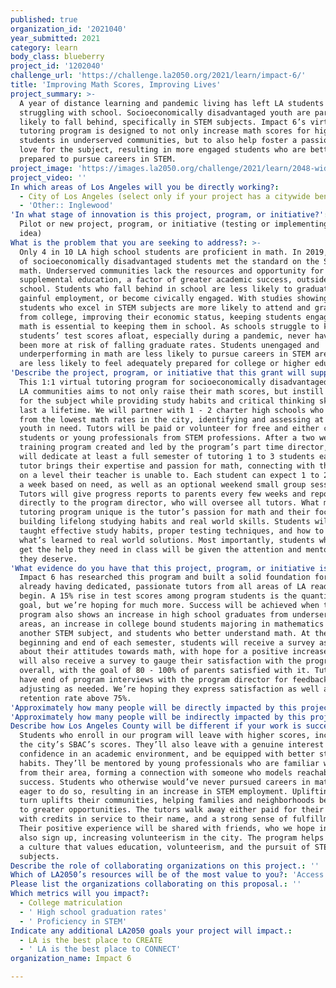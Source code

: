 ```yaml
---
published: true
organization_id: '2021040'
year_submitted: 2021
category: learn
body_class: blueberry
project_id: '1202040'
challenge_url: 'https://challenge.la2050.org/2021/learn/impact-6/'
title: 'Improving Math Scores, Improving Lives'
project_summary: >-
  A year of distance learning and pandemic living has left LA students
  struggling with school. Socioeconomically disadvantaged youth are particularly
  likely to fall behind, specifically in STEM subjects. Impact 6’s virtual
  tutoring program is designed to not only increase math scores for high school
  students in underserved communities, but to also help foster a passion and
  love for the subject, resulting in more engaged students who are better
  prepared to pursue careers in STEM.
project_image: 'https://images.la2050.org/challenge/2021/learn/2048-wide/impact-6.jpg'
project_video: ''
In which areas of Los Angeles will you be directly working?:
  - City of Los Angeles (select only if your project has a citywide benefit)
  - 'Other:: Inglewood'
'In what stage of innovation is this project, program, or initiative?': >-
  Pilot or new project, program, or initiative (testing or implementing a new
  idea)
What is the problem that you are seeking to address?: >-
  Only 4 in 10 LA high school students are proficient in math. In 2019, only 30%
  of socioeconomically disadvantaged students met the standard on the SBAC for
  math. Underserved communities lack the resources and opportunity for
  supplemental education, a factor of greater academic success, outside of
  school. Students who fall behind in school are less likely to graduate, find
  gainful employment, or become civically engaged. With studies showing that
  students who excel in STEM subjects are more likely to attend and graduate
  from college, improving their economic status, keeping students engaged with
  math is essential to keeping them in school. As schools struggle to keep
  students’ test scores afloat, especially during a pandemic, never have they
  been more at risk of falling graduate rates. Students unengaged and
  underperforming in math are less likely to pursue careers in STEM areas, and
  are less likely to feel adequately prepared for college or higher education.
'Describe the project, program, or initiative that this grant will support to address the problem identified.': >-
  This 1:1 virtual tutoring program for socioeconomically disadvantaged youth in
  LA communities aims to not only raise their math scores, but instill a passion
  for the subject while providing study habits and critical thinking skills to
  last a lifetime. We will partner with 1 - 2 charter high schools who suffer
  from the lowest math rates in the city, identifying and assessing at risk
  youth in need. Tutors will be paid or volunteer for free and either college
  students or young professionals from STEM professions. After a two week
  training program created and led by the program’s part time director, they
  will dedicate at least a full semester of tutoring 1 to 3 students each. The
  tutor brings their expertise and passion for math, connecting with the student
  on a level their teacher is unable to. Each student can expect 1 to 2 sessions
  a week based on need, as well as an optional weekend small group session.
  Tutors will give progress reports to parents every few weeks and report
  directly to the program director, who will oversee all tutors. What makes this
  tutoring program unique is the tutor’s passion for math and their focus on
  building lifelong studying habits and real world skills. Students will be
  taught effective study habits, proper testing techniques, and how to apply
  what’s learned to real world solutions. Most importantly, students who cannot
  get the help they need in class will be given the attention and mentorship
  they deserve.
'What evidence do you have that this project, program, or initiative is or will be successful, and how will you define and measure success?': >-
  Impact 6 has researched this program and built a solid foundation for it,
  already having dedicated, passionate tutors from all areas of LA ready to
  begin. A 15% rise in test scores among program students is the quantitative
  goal, but we’re hoping for much more. Success will be achieved when the
  program also shows an increase in high school graduates from underserved
  areas, an increase in college bound students majoring in mathematics or
  another STEM subject, and students who better understand math. At the
  beginning and end of each semester, students will receive a survey asking them
  about their attitudes towards math, with hope for a positive increase. Parents
  will also receive a survey to gauge their satisfaction with the program
  overall, with the goal of 80 - 100% of parents satisfied with it. Tutors will
  have end of program interviews with the program director for feedback,
  adjusting as needed. We’re hoping they express satisfaction as well and see a
  retention rate above 75%.
'Approximately how many people will be directly impacted by this project, program, or initiative?': '400'
'Approximately how many people will be indirectly impacted by this project, program, or initiative?': '2000'
Describe how Los Angeles County will be different if your work is successful.: >-
  Students who enroll in our program will leave with higher scores, increasing
  the city’s SBAC’s scores. They’ll also leave with a genuine interest in math,
  confidence in an academic environment, and be equipped with better study
  habits. They’ll be mentored by young professionals who are familiar with or
  from their area, forming a connection with someone who models reachable
  success. Students who otherwise would’ve never pursued careers in math will be
  eager to do so, resulting in an increase in STEM employment. Uplifting them in
  turn uplifts their communities, helping families and neighborhoods be exposed
  to greater opportunities. The tutors walk away either paid for their time or
  with credits in service to their name, and a strong sense of fulfillment.
  Their positive experience will be shared with friends, who we hope in turn
  also sign up, increasing volunteerism in the city. The program helps to foster
  a culture that values education, volunteerism, and the pursuit of STEM
  subjects.
Describe the role of collaborating organizations on this project.: ''
Which of LA2050’s resources will be of the most value to you?: 'Access to the LA2050 community,Volunteer recruitment'
Please list the organizations collaborating on this proposal.: ''
Which metrics will you impact?:
  - College matriculation
  - ' High school graduation rates'
  - ' Proficiency in STEM'
Indicate any additional LA2050 goals your project will impact.:
  - LA is the best place to CREATE
  - ' LA is the best place to CONNECT'
organization_name: Impact 6

---
```

